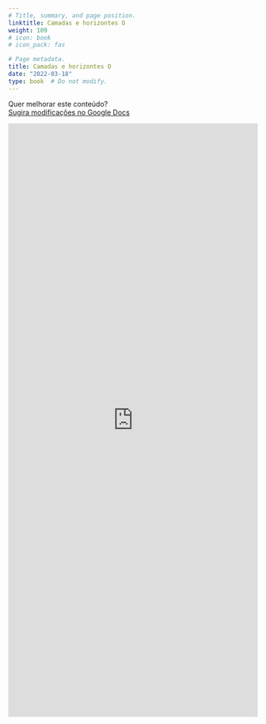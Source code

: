 ```yaml
---
# Title, summary, and page position.
linktitle: Camadas e horizontes O
weight: 109
# icon: book
# icon_pack: fas

# Page metadata.
title: Camadas e horizontes O
date: "2022-03-18"
type: book  # Do not modify.
---
```


Quer melhorar este conteúdo?<br>
[<i class="fa fa-edit" aria-hidden="true"></i> Sugira modificações no Google Docs][edit]

[edit]: https://docs.google.com/document/d/1fd9DmT2lF4hle98aUs2Bk3NHYLrM7unOukEtUqk2AKU/edit?usp=sharing

<iframe frameborder="0" style="width: 100%; height: 1200px" src="https://docs.google.com/document/d/e/2PACX-1vTP9RU7QyWbCDrDt3Xm9Hk5wCuiDprEJLZ9d6nLCBlpPQYHQQZgx4wJDF0ut8BtG2WfPQgVDVSr5fnR/pub?embedded=true"></iframe>
